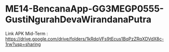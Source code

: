 ﻿# ME14-BencanaApp-GG3MEGP0555-GustiNgurahDevaWirandanaPutra

Link APK Mid-Term : https://drive.google.com/drive/folders/1kRdqVFs9tEcus1BqPzZRqXDVdX8c-1rw?usp=sharing
